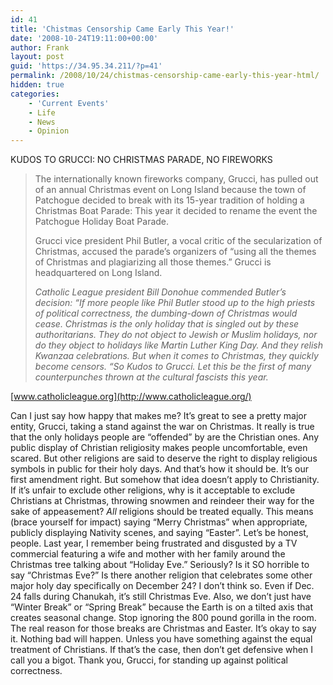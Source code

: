 ```yaml
---
id: 41
title: 'Chistmas Censorship Came Early This Year!'
date: '2008-10-24T19:11:00+00:00'
author: Frank
layout: post
guid: 'https://34.95.34.211/?p=41'
permalink: /2008/10/24/chistmas-censorship-came-early-this-year-html/
hidden: true
categories:
    - 'Current Events'
    - Life
    - News
    - Opinion
---
```


KUDOS TO GRUCCI: NO CHRISTMAS PARADE, NO FIREWORKS
> 	
> 	The internationally known fireworks company, Grucci, 
>	 has pulled out of an annual Christmas event on Long Island 
> 	because the town of Patchogue decided to break with its 
> 	15-year tradition of holding a Christmas Boat Parade: 
>	 This year it decided to rename the event the Patchogue 
>	 Holiday Boat Parade.
>	 
>	 Grucci vice president Phil Butler, a vocal critic of the
>	 secularization of Christmas, accused the parade’s 
>	 organizers of “using all the themes of Christmas and 
>	 plagiarizing all those themes.” Grucci is headquartered
> 	 on Long Island.
> 
> 	_Catholic League president Bill Donohue commended Butler’s decision:
> 	“If more people like Phil Butler stood up to the high 
> 	priests of political correctness, the dumbing-down of 
> 	Christmas would cease. Christmas is the only holiday 
> 	that is singled out by these authoritarians. They do not 
> 	object to Jewish or Muslim holidays, nor do they object 
> 	to holidays like Martin Luther King Day. And they relish 
> 	Kwanzaa celebrations. But when it comes to Christmas, 
> 	they quickly become censors.
> 	“So Kudos to Grucci. Let this be the first of many 
> 	counterpunches thrown at the cultural fascists this year._

[www.catholicleague.org](http://www.catholicleague.org/)

Can I just say how happy that makes me? It’s great to see a pretty major entity, Grucci, taking a stand against the war on Christmas. It really is true that the only holidays people are “offended” by are the Christian ones. Any public display of Christian religiosity makes people uncomfortable, even scared. But other religions are said to deserve the right to display religious symbols in public for their holy days. And that’s how it should be. It’s our first amendment right. But somehow that idea doesn’t apply to Christianity. If it’s unfair to exclude other religions, why is it acceptable to exclude Christians at Christmas, throwing snowmen and reindeer their way for the sake of appeasement? _All_ religions should be treated equally. This means (brace yourself for impact) saying “Merry Christmas” when appropriate, publicly displaying Nativity scenes, and saying “Easter”. Let’s be honest, people. Last year, I remember being frustrated and disgusted by a TV commercial featuring a wife and mother with her family around the Christmas tree talking about “Holiday Eve.” Seriously? Is it SO horrible to say “Christmas Eve?” Is there another religion that celebrates some other major holy day specifically on December 24? I don’t think so. Even if Dec. 24 falls during Chanukah, it’s still Christmas Eve. Also, we don’t just have “Winter Break” or “Spring Break” because the Earth is on a tilted axis that creates seasonal change. Stop ignoring the 800 pound gorilla in the room. The real reason for those breaks are Christmas and Easter. It’s okay to say it. Nothing bad will happen. Unless you have something against the equal treatment of Christians. If that’s the case, then don’t get defensive when I call you a bigot. Thank you, Grucci, for standing up against political correctness.